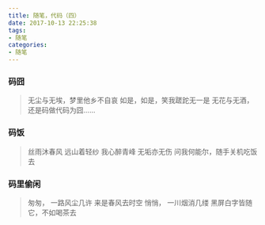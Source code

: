 ```yaml
---
title: 随笔，代码（四）
date: 2017-10-13 22:25:38
tags: 
- 随笔
categories:
- 随笔
---
```


### 码囧
> 无尘与无埃，梦里他乡不自哀
> 如是，如是，笑我蹉跎无一是
> 无花与无酒，还是码做代码为囧......

### 码饭
> 丝雨沐春风
> 远山着轻纱
> 我心醉青峰
> 无垢亦无伤
> 问我何能尔，随手关机吃饭去

### 码里偷闲
> 匆匆，
> 一路风尘几许
> 来是春风去时空
> 悄悄，
> 一川烟消几缕
> 黑屏白字皆随它，不如喝茶去

